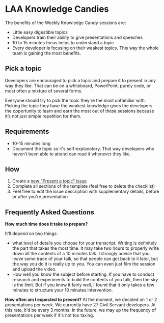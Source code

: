 # LAA Knowledge Candies

The benefits of the Weekly Knowledge Candy sessions are:

* Little easy digestible topics
* Developers train their ability to give presentations and speeches
* 10 to 15 minutes focus helps to understand a topic
* Every developer is focusing on their weakest topics. This way the whole team is gaining the most benefits.

## Pick a topic

Developers are encouraged to pick a topic and prepare it to present in any way they like. That can be on a whiteboard, PowerPoint, purely code, or most often a mixture of several forms.

Everyone should try to pick the topic they're the most unfamiliar with. Picking the topic they have the weakest knowledge gives the developers the opportunity to learn and earn the most out of these sessions because it’s not just simple repetition for them.

## Requirements

* 10-15 minutes long
* Document the topic so it's self-explanatory. That way developers who haven’t been able to attend can read it whenever they like.

## How

1. Create a [new "Present a topic" issue](https://github.com/ministryofjustice/laa-knowledge-candies/issues/new/choose)
1. Complete all sections of the template (feel free to delete the checklist)
1. Feel free to edit the issue description with supplementary details, before or after you're presentation

## Frequently Asked Questions

**How much time does it take to prepare?**

It'll depend on two things:

* what level of details you choose for your transcript. Writing is definitely the part that takes the most time. It may take two hours to properly write down all the contents of a 10 minutes talk. I strongly advise that you leave some trace of your talk, so that people can get back to it later, but the way you do it is really up to you. You can even just film the session and upload the video.
* How well you know the subject before starting. If you have to conduct research and experiments to build the contents of you talk, then the sky is the limit. But if you know it fairly well, I found that it only takes a few minutes to structure your 10 minutes intervention.

**How often am I expected to present?**
At the moment, we decided on 1 or 2 presentations per week. We currently have 27 Civil Servant developers. At this rate, it'd be every 3 months. In the future, we may up the frequency of presentations per week if it's not too taxing.




